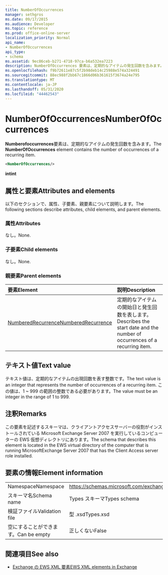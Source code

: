 ```yaml
---
title: NumberOfOccurrences
manager: sethgros
ms.date: 09/17/2015
ms.audience: Developer
ms.topic: reference
ms.prod: office-online-server
localization_priority: Normal
api_name:
- NumberOfOccurrences
api_type:
- schema
ms.assetid: 9ec86ceb-b271-4718-97ca-b6a532ea7223
description: NumberOfOccurrences 要素は、定期的なアイテムの発生回数を含みます。
ms.openlocfilehash: f9b72611e87c5f2b98deb14c25988e574a324491
ms.sourcegitcommit: 88ec988f2bb67c1866d06b361615f3674a24e795
ms.translationtype: MT
ms.contentlocale: ja-JP
ms.lasthandoff: 05/31/2020
ms.locfileid: "44462543"
---
```

# <a name="numberofoccurrences"></a><span data-ttu-id="e10da-103">NumberOfOccurrences</span><span class="sxs-lookup"><span data-stu-id="e10da-103">NumberOfOccurrences</span></span>

<span data-ttu-id="e10da-104">**Numberofoccurrences**要素は、定期的なアイテムの発生回数を含みます。</span><span class="sxs-lookup"><span data-stu-id="e10da-104">The **NumberOfOccurrences** element contains the number of occurrences of a recurring item.</span></span> 
  
```xml
<NumberOfOccurrences/>
```

 <span data-ttu-id="e10da-105">**int**</span><span class="sxs-lookup"><span data-stu-id="e10da-105">**int**</span></span>
## <a name="attributes-and-elements"></a><span data-ttu-id="e10da-106">属性と要素</span><span class="sxs-lookup"><span data-stu-id="e10da-106">Attributes and elements</span></span>

<span data-ttu-id="e10da-107">以下のセクションで、属性、子要素、親要素について説明します。</span><span class="sxs-lookup"><span data-stu-id="e10da-107">The following sections describe attributes, child elements, and parent elements.</span></span>
  
### <a name="attributes"></a><span data-ttu-id="e10da-108">属性</span><span class="sxs-lookup"><span data-stu-id="e10da-108">Attributes</span></span>

<span data-ttu-id="e10da-109">なし。</span><span class="sxs-lookup"><span data-stu-id="e10da-109">None.</span></span>
  
### <a name="child-elements"></a><span data-ttu-id="e10da-110">子要素</span><span class="sxs-lookup"><span data-stu-id="e10da-110">Child elements</span></span>

<span data-ttu-id="e10da-111">なし。</span><span class="sxs-lookup"><span data-stu-id="e10da-111">None.</span></span>
  
### <a name="parent-elements"></a><span data-ttu-id="e10da-112">親要素</span><span class="sxs-lookup"><span data-stu-id="e10da-112">Parent elements</span></span>

|<span data-ttu-id="e10da-113">**要素**</span><span class="sxs-lookup"><span data-stu-id="e10da-113">**Element**</span></span>|<span data-ttu-id="e10da-114">**説明**</span><span class="sxs-lookup"><span data-stu-id="e10da-114">**Description**</span></span>|
|:-----|:-----|
|[<span data-ttu-id="e10da-115">NumberedRecurrence</span><span class="sxs-lookup"><span data-stu-id="e10da-115">NumberedRecurrence</span></span>](numberedrecurrence.md) <br/> |<span data-ttu-id="e10da-116">定期的なアイテムの開始日と発生回数を表します。</span><span class="sxs-lookup"><span data-stu-id="e10da-116">Describes the start date and the number of occurrences of a recurring item.</span></span>  <br/> |
   
## <a name="text-value"></a><span data-ttu-id="e10da-117">テキスト値</span><span class="sxs-lookup"><span data-stu-id="e10da-117">Text value</span></span>

<span data-ttu-id="e10da-118">テキスト値は、定期的なアイテムの出現回数を表す整数です。</span><span class="sxs-lookup"><span data-stu-id="e10da-118">The text value is an integer that represents the number of occurrences of a recurring item.</span></span> <span data-ttu-id="e10da-119">この値は、1 ~ 999 の範囲の整数である必要があります。</span><span class="sxs-lookup"><span data-stu-id="e10da-119">The value must be an integer in the range of 1 to 999.</span></span>
  
## <a name="remarks"></a><span data-ttu-id="e10da-120">注釈</span><span class="sxs-lookup"><span data-stu-id="e10da-120">Remarks</span></span>

<span data-ttu-id="e10da-121">この要素を記述するスキーマは、クライアントアクセスサーバーの役割がインストールされている Microsoft Exchange Server 2007 を実行しているコンピューターの EWS 仮想ディレクトリにあります。</span><span class="sxs-lookup"><span data-stu-id="e10da-121">The schema that describes this element is located in the EWS virtual directory of the computer that is running MicrosoftExchange Server 2007 that has the Client Access server role installed.</span></span>
  
## <a name="element-information"></a><span data-ttu-id="e10da-122">要素の情報</span><span class="sxs-lookup"><span data-stu-id="e10da-122">Element information</span></span>

|||
|:-----|:-----|
|<span data-ttu-id="e10da-123">Namespace</span><span class="sxs-lookup"><span data-stu-id="e10da-123">Namespace</span></span>  <br/> |https://schemas.microsoft.com/exchange/services/2006/types  <br/> |
|<span data-ttu-id="e10da-124">スキーマ名</span><span class="sxs-lookup"><span data-stu-id="e10da-124">Schema name</span></span>  <br/> |<span data-ttu-id="e10da-125">Types スキーマ</span><span class="sxs-lookup"><span data-stu-id="e10da-125">Types schema</span></span>  <br/> |
|<span data-ttu-id="e10da-126">検証ファイル</span><span class="sxs-lookup"><span data-stu-id="e10da-126">Validation file</span></span>  <br/> |<span data-ttu-id="e10da-127">型 .xsd</span><span class="sxs-lookup"><span data-stu-id="e10da-127">Types.xsd</span></span>  <br/> |
|<span data-ttu-id="e10da-128">空にすることができます。</span><span class="sxs-lookup"><span data-stu-id="e10da-128">Can be empty</span></span>  <br/> |<span data-ttu-id="e10da-129">正しくない</span><span class="sxs-lookup"><span data-stu-id="e10da-129">False</span></span>  <br/> |
   
## <a name="see-also"></a><span data-ttu-id="e10da-130">関連項目</span><span class="sxs-lookup"><span data-stu-id="e10da-130">See also</span></span>



- [<span data-ttu-id="e10da-131">Exchange の EWS XML 要素</span><span class="sxs-lookup"><span data-stu-id="e10da-131">EWS XML elements in Exchange</span></span>](ews-xml-elements-in-exchange.md)

